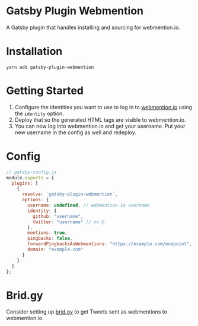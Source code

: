 # Gatsby Plugin Webmention

A Gatsby plugin that handles installing and sourcing for webmention.io.

# Installation

```shell
yarn add gatsby-plugin-webmention
```

# Getting Started

1. Configure the identities you want to use to log in to
   [webmention.io](https://webmention.io) using the `identity` option.
1. Deploy that so the generated HTML tags are visible to webmention.io.
1. You can now log into webmention.io and get your username. Put your new
   username in the config as well and redeploy.

# Config

```js
// gatsby-config.js
module.exports = {
  plugins: [
    {
      resolve: `gatsby-plugin-webmention`,
      options: {
        username: undefined, // webmention.io username
        identity: {
          github: "username",
          twitter: "username" // no @
        },
        mentions: true,
        pingbacks: false,
        forwardPingbacksAsWebmentions: "https://example.com/endpoint",
        domain: "example.com"
      }
    }
  ]
};
```

# Brid.gy

Consider setting up [brid.gy](https://brid.gy/) to get Tweets sent as
webmentions to webmention.io.
